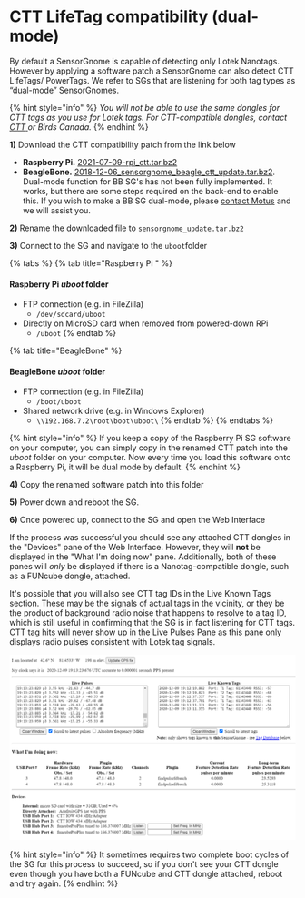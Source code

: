 # CTT LifeTag compatibility (dual-mode)

By default a SensorGnome is capable of detecting only Lotek Nanotags. However by applying a software patch a SensorGnome can also detect CTT LifeTags/ PowerTags. We refer to SGs that are listening for both tag types as “dual-mode” SensorGnomes.&#x20;

{% hint style="info" %}
_You will not be able to use the same dongles for CTT tags as you use for Lotek tags. For CTT-compatible dongles, contact_ [_CTT_ ](https://store.celltracktech.com/products/lifetag-motus-adapter)_or Birds Canada._
{% endhint %}

**1)** Download the CTT compatibility patch from the link below

* **Raspberry Pi.**  [2021-07-09-rpi\_ctt.tar.bz2](https://s3.amazonaws.com/media.celltracktech.com/sensorgnome/raspberry/2021-07-09-rpi\_ctt.tar.bz2)
* **BeagleBone.** [2018-12-06\_sensorgnome\_beagle\_ctt\_update.tar.bz2](https://s3.amazonaws.com/media.celltracktech.com/sensorgnome/beaglebone/updates/2018-12-06\_sensorgnome\_beagle\_ctt\_update.tar.bz2). Dual-mode function for BB SG's has not been fully implemented. It works, but there are some steps required on the back-end to enable this. If you wish to make a BB SG dual-mode, please [contact Motus](mailto:motus@birdscanada.org) and we will assist you.

**2)** Rename the downloaded file to `sensorgnome_update.tar.bz2`

**3)** Connect to the SG and navigate to the `uboot`folder&#x20;

{% tabs %}
{% tab title="Raspberry Pi " %}
#### Raspberry Pi _uboot_ **folder**&#x20;

* FTP connection (e.g. in FileZilla)
  * `/dev/sdcard/uboot`
* Directly on MicroSD card when removed from powered-down RPi
  * `/uboot`
{% endtab %}

{% tab title="BeagleBone" %}
#### BeagleBone _uboot_ folder&#x20;

* FTP connection (e.g. in FileZilla)
  * `/boot/uboot`
* Shared network drive (e.g. in Windows Explorer)
  * `\\192.168.7.2\root\boot\uboot\`
{% endtab %}
{% endtabs %}

{% hint style="info" %}
If you keep a copy of the Raspberry Pi SG software on your computer, you can simply copy in the renamed CTT patch into the _uboot_ folder on your computer. Now every time you load this software onto a Raspberry Pi, it will be dual mode by default.
{% endhint %}

**4)** Copy the renamed software patch into this folder

**5)** Power down and reboot the SG.

**6)** Once powered up, connect to the SG and open the Web Interface

If the process was successful you should see any attached CTT dongles in the "Devices" pane of the Web Interface. However, they will **not** be displayed in the "What I'm doing now" pane. Additionally, both of these panes will _only_ be displayed if there is a Nanotag-compatible dongle, such as a FUNcube dongle, attached.

It's possible that you will also see CTT tag IDs in the Live Known Tags section. These may be the signals of actual tags in the vicinity, or they be the product of background radio noise that happens to resolve to a tag ID, which is still useful in confirming that the SG is in fact listening for CTT tags. CTT tag hits will never show up in the Live Pulses Pane as this pane only displays radio pulses consistent with Lotek tag signals.

![Web Interface of dual-mode SG. Note: there may not be any CTT tag IDs in the Live Known Tags section ](../.gitbook/assets/cttdongle.png)

{% hint style="info" %}
It sometimes requires two complete boot cycles of the SG for this process to succeed, so if you don't see your CTT dongle even though you have both a FUNcube and CTT dongle attached, reboot and try again.
{% endhint %}
